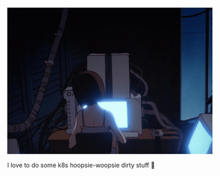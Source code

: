 ![Alt text](646c5fbd3e244b8b05048863_ezgif.com-crop.gif)


I love to do some k8s hoopsie-woopsie dirty stuff 🦧
